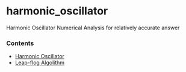 # harmonic_oscillator
Harmonic Oscillator Numerical Analysis for relatively accurate answer


### Contents
* [Harmonic Oscillator](https://github.com/m12watanabe1a/harmonic_oscillator/blob/master/harmonic_oscillator.ipynb)
* [Leap-flog Algolithm](https://github.com/m12watanabe1a/harmonic_oscillator/blob/master/leapflog.ipynb)

